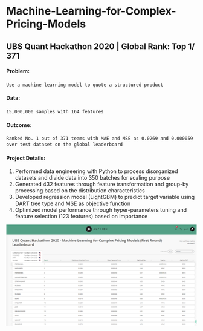 # Machine-Learning-for-Complex-Pricing-Models
## UBS Quant Hackathon 2020 | Global Rank: Top 1/ 371

#### Problem: 
    Use a machine learning model to quote a structured product 
    
#### Data:
    15,000,000 samples with 164 features
    
#### Outcome:
    Ranked No. 1 out of 371 teams with MAE and MSE as 0.0269 and 0.000059 over test dataset on the global leaderboard
    
#### Project Details:
1. Performed data engineering with Python to process disorganized datasets and divide data into 350 batches for scaling purpose
2. Generated 432 features through feature transformation and group-by processing based on the distribution characteristics
3. Developed regression model (LightGBM) to predict target variable using DART tree type and MSE as objective function
4. Optimized model performance through hyper-parameters tuning and feature selection (123 features) based on importance

![GitHub](https://github.com/MrJale/Machine-Learning-for-Complex-Pricing-Models/blob/main/202010212.PNG)
